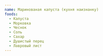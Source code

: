```yaml
---
name: Маринованая капуста (кухня наизнанку)
foods:
  - Капуста
  - Морковка
  - Чеснок
  - Соль
  - Сахар
  - Душистый перец
  - Лавровый лист
---
```

